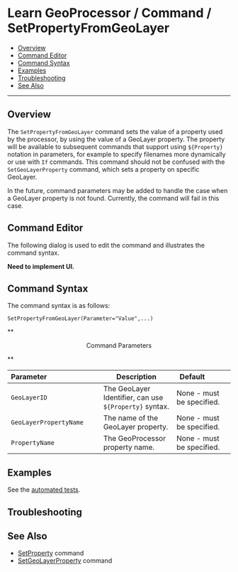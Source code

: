 # Learn GeoProcessor / Command / SetPropertyFromGeoLayer #

* [Overview](#overview)
* [Command Editor](#command-editor)
* [Command Syntax](#command-syntax)
* [Examples](#examples)
* [Troubleshooting](#troubleshooting)
* [See Also](#see-also)

-------------------------

## Overview ##

The `SetPropertyFromGeoLayer` command sets the value of a property used by the processor,
by using the value of a GeoLayer property.
The property will be available to subsequent commands that support using `${Property}` notation in
parameters, for example to specify filenames more dynamically or use with `If` commands. This
command should not be confused with the `SetGeoLayerProperty` command, which sets a
property on specific GeoLayer.

In the future, command parameters may be added to handle the case when a GeoLayer property is not found.
Currently, the command will fail in this case.

## Command Editor ##

The following dialog is used to edit the command and illustrates the command syntax.

**Need to implement UI.**

## Command Syntax ##

The command syntax is as follows:

```text
SetPropertyFromGeoLayer(Parameter="Value",...)
```
**<p style="text-align: center;">
Command Parameters
</p>**

| **Parameter**&nbsp;&nbsp;&nbsp;&nbsp;&nbsp;&nbsp;&nbsp;&nbsp;&nbsp;&nbsp;&nbsp;&nbsp;&nbsp;&nbsp;&nbsp;&nbsp;&nbsp;&nbsp;&nbsp;&nbsp;&nbsp;&nbsp;&nbsp;&nbsp;&nbsp;&nbsp; | **Description** | **Default**&nbsp;&nbsp;&nbsp;&nbsp;&nbsp;&nbsp;&nbsp;&nbsp;&nbsp;&nbsp; |
| -----------------------|--------------------------------------------------------|-------------------------- |
| `GeoLayerID`           | The GeoLayer Identifier, can use `${Property}` syntax. | None - must be specified. |
| `GeoLayerPropertyName` | The name of the GeoLayer property.                     | None - must be specified. |
| `PropertyName`         | The GeoProcessor property name.                        | None - must be specified. |

## Examples ##

See the [automated tests](https://github.com/OpenWaterFoundation/owf-app-geoprocessor-python-test/tree/master/test/commands/SetPropertyFromGeoLayer).

## Troubleshooting ##

## See Also ##

* [SetProperty](../SetProperty/SetProperty) command
* [SetGeoLayerProperty](../SetGeoLayerProperty/SetGeoLayerProperty) command
